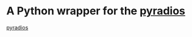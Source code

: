 # A Python wrapper for the [pyradios](http://www.radio-browser.info/webservice)

[pyradios](https://github.com/andreztz/pyradios)
